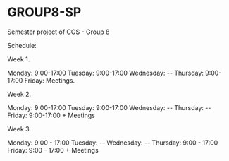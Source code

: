 # GROUP8-SP
Semester project of COS - Group 8

Schedule:

Week 1.

Monday:  9:00-17:00
Tuesday: 9:00-17:00
Wednesday: --
Thursday: 9:00-17:00
Friday: Meetings.

Week 2.

Monday: 9:00-17:00
Tuesday: 9:00-17:00
Wednesday: --
Thursday:  --
Friday: 9:00-17:00 + Meetings

Week 3.

Monday:  9:00 - 17:00
Tuesday: -- 
Wednesday: -- 
Thursday: 9:00 - 17:00
Friday: 9:00 - 17:00 + Meetings


